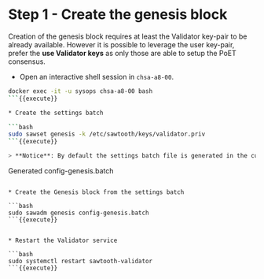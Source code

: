 # Step 1 - Create the genesis block

Creation of the genesis block requires at least the Validator key-pair to be already available.
However it is possible to leverage the user key-pair, prefer the **use Validator keys** as only those are able to setup the PoET consensus.

* Open an interactive shell session in `chsa-a8-00`.

```bash
docker exec -it -u sysops chsa-a8-00 bash
```{{execute}}

* Create the settings batch

```bash
sudo sawset genesis -k /etc/sawtooth/keys/validator.priv
```{{execute}}

> **Notice**: By default the settings batch file is generated in the current directory.

```
Generated config-genesis.batch
```

* Create the Genesis block from the settings batch

```bash
sudo sawadm genesis config-genesis.batch
```{{execute}}


* Restart the Validator service

```bash
sudo systemctl restart sawtooth-validator
```{{execute}}
